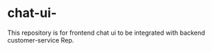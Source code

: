# chat-ui-
This repository is for frontend chat ui to be integrated with backend customer-service Rep.
